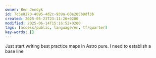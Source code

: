 ```yaml
---
owner: Ben Jendyk
id: 7c5e8273-4095-4d2c-939a-60e205b9df3b
created: 2025-05-23T23:11:26+0200
modified: 2025-06-14T15:16:52+0200
tags: [access/public, language/en, tf/quarter]
key-words: []
---
```


Just start writing  best practice maps in Astro pure. I need to establish a base line